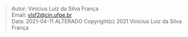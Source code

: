 > Autor: Vinícius Luiz da Silva França  
> Email: [vlsf2@cin.ufpe.br](mailto:vlsf2@cin.ufpe.br)  
> Data: 2021-04-11
ALTERADO 
> Copyright(c) 2021 Vinícius Luiz da Silva França
